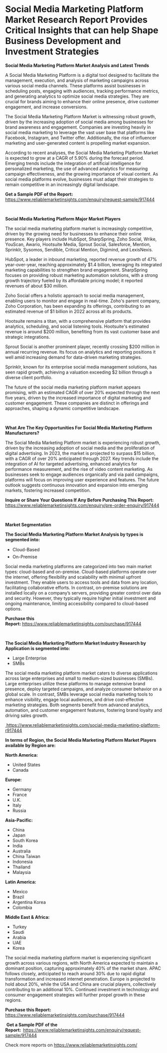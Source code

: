 <p><h1>Social Media Marketing Platform Market Research Report Provides Critical Insights that can help Shape Business Development and Investment Strategies</h1></p><p><strong>Social Media Marketing Platform Market Analysis and Latest Trends</strong></p>
<p><p>A Social Media Marketing Platform is a digital tool designed to facilitate the management, execution, and analysis of marketing campaigns across various social media channels. These platforms assist businesses in scheduling posts, engaging with audiences, tracking performance metrics, and generating analytics to optimize social media strategies. They are crucial for brands aiming to enhance their online presence, drive customer engagement, and increase conversions.</p><p>The Social Media Marketing Platform Market is witnessing robust growth, driven by the increasing adoption of social media among businesses for brand awareness and engagement. Companies are investing heavily in social media marketing to leverage the vast user base that platforms like Facebook, Instagram, and Twitter offer. Additionally, the rise of influencer marketing and user-generated content is propelling market expansion.</p><p>According to recent analyses, the Social Media Marketing Platform Market is expected to grow at a CAGR of 5.90% during the forecast period. Emerging trends include the integration of artificial intelligence for personalized marketing, the use of advanced analytics for measuring campaign effectiveness, and the growing importance of visual content. As social media platforms evolve, businesses must adapt their strategies to remain competitive in an increasingly digital landscape.</p></p>
<p><strong>Get a Sample PDF of the Report:&nbsp;</strong> <a href="https://www.reliablemarketinsights.com/enquiry/request-sample/917444?utm_campaign=2892&utm_medium=2&utm_source=Github&utm_content=ia&utm_term=05032025&utm_id=social-media-marketing-platform">https://www.reliablemarketinsights.com/enquiry/request-sample/917444</a></p>
<p>&nbsp;</p>
<p><strong>Social Media Marketing Platform Major Market Players</strong></p>
<p><p>The social media marketing platform market is increasingly competitive, driven by the growing need for businesses to enhance their online presence. Key players include HubSpot, SharpSpring, Zoho Social, Wrike, YouScan, Awario, Hootsuite Media, Sprout Social, Salesforce, Mention, Sprinklr, Sysomos, Sendible, Critical Mention, Digimind, and LexisNexis. </p><p>HubSpot, a leader in inbound marketing, reported revenue growth of 47% year-over-year, reaching approximately $1.4 billion, leveraging its integrated marketing capabilities to strengthen brand engagement. SharpSpring focuses on providing robust marketing automation solutions, with a strong growth trajectory fueled by its affordable pricing model; it reported revenues of about $30 million.</p><p>Zoho Social offers a holistic approach to social media management, enabling users to monitor and engage in real-time. Zoho's parent company, Zoho Corporation, has been expanding its offerings, contributing to an estimated revenue of $1 billion in 2022 across all its products. </p><p>Hootsuite remains a titan, with a comprehensive platform that provides analytics, scheduling, and social listening tools. Hootsuite's estimated revenue is around $200 million, benefiting from its vast customer base and strategic integrations. </p><p>Sprout Social is another prominent player, recently crossing $200 million in annual recurring revenue. Its focus on analytics and reporting positions it well amid increasing demand for data-driven marketing strategies. </p><p>Sprinklr, known for its enterprise social media management solutions, has seen rapid growth, achieving a valuation exceeding $2 billion through a diverse client portfolio.</p><p>The future of the social media marketing platform market appears promising, with an estimated CAGR of over 20% expected through the next five years, driven by the increased importance of digital marketing and customer engagement. These companies are distinct in offerings and approaches, shaping a dynamic competitive landscape.</p></p>
<p>&nbsp;</p>
<p><strong>What Are The Key Opportunities For Social Media Marketing Platform Manufacturers?</strong></p>
<p><p>The Social Media Marketing Platform market is experiencing robust growth, driven by the increasing adoption of social media and the proliferation of digital advertising. In 2023, the market is projected to surpass $15 billion, with a CAGR of over 20% anticipated through 2027. Key trends include the integration of AI for targeted advertising, enhanced analytics for performance measurement, and the rise of video content marketing. As businesses seek to engage audiences organically and via paid campaigns, platforms will focus on improving user experience and features. The future outlook suggests continuous innovation and expansion into emerging markets, fostering increased competition.</p></p>
<p><strong>Inquire or Share Your Questions If Any Before Purchasing This Report:</strong> <a href="https://www.reliablemarketinsights.com/enquiry/pre-order-enquiry/917444?utm_campaign=2892&utm_medium=2&utm_source=Github&utm_content=ia&utm_term=05032025&utm_id=social-media-marketing-platform">https://www.reliablemarketinsights.com/enquiry/pre-order-enquiry/917444</a></p>
<p>&nbsp;</p>
<p><strong>Market Segmentation</strong></p>
<p><strong>The Social Media Marketing Platform Market Analysis by types is segmented into:</strong></p>
<p><ul><li>Cloud-Based</li><li>On-Premise</li></ul></p>
<p><p>Social media marketing platforms are categorized into two main market types: cloud-based and on-premise. Cloud-based platforms operate over the internet, offering flexibility and scalability with minimal upfront investment. They enable users to access tools and data from any location, facilitating collaborative efforts. In contrast, on-premise solutions are installed locally on a company’s servers, providing greater control over data and security. However, they typically require higher initial investment and ongoing maintenance, limiting accessibility compared to cloud-based options.</p></p>
<p><strong>Purchase this Report:&nbsp;</strong><a href="https://www.reliablemarketinsights.com/purchase/917444?utm_campaign=2892&utm_medium=2&utm_source=Github&utm_content=ia&utm_term=05032025&utm_id=social-media-marketing-platform">https://www.reliablemarketinsights.com/purchase/917444</a></p>
<p>&nbsp;</p>
<p><strong>The Social Media Marketing Platform Market Industry Research by Application is segmented into:</strong></p>
<p><ul><li>Large Enterprise</li><li>SMBs</li></ul></p>
<p><p>The social media marketing platform market caters to diverse applications across large enterprises and small to medium-sized businesses (SMBs). Large enterprises utilize these platforms to manage extensive brand presence, deploy targeted campaigns, and analyze consumer behavior on a global scale. In contrast, SMBs leverage social media marketing tools to enhance visibility, engage local audiences, and drive cost-effective marketing strategies. Both segments benefit from advanced analytics, automation, and customer engagement features, fostering brand loyalty and driving sales growth.</p></p>
<p><a href="https://www.reliablemarketinsights.com/social-media-marketing-platform-r917444?utm_campaign=2892&utm_medium=2&utm_source=Github&utm_content=ia&utm_term=05032025&utm_id=social-media-marketing-platform">&nbsp;https://www.reliablemarketinsights.com/social-media-marketing-platform-r917444</a></p>
<p><strong>In terms of Region, the Social Media Marketing Platform Market Players available by Region are:</strong></p>
<p>
    <p> <strong> North America: </strong>
        <ul>
            <li>United States</li>
            <li>Canada</li>
        </ul>
        </p> 
    <p> <strong> Europe: </strong>
        <ul>
            <li>Germany</li>
            <li>France</li>
            <li>U.K.</li>
            <li>Italy</li>
            <li>Russia</li>
        </ul>
        </p> 
    <p> <strong> Asia-Pacific: </strong>
        <ul>
            <li>China</li>
            <li>Japan</li>
            <li>South Korea</li>
            <li>India</li>
            <li>Australia</li>
            <li>China Taiwan</li>
            <li>Indonesia</li>
            <li>Thailand</li>
            <li>Malaysia</li>
        </ul>
        </p> 
    <p> <strong> Latin America: </strong>
        <ul>
            <li>Mexico</li>
            <li>Brazil</li>
            <li>Argentina Korea</li>
            <li>Colombia</li>
        </ul>
        </p> 
    <p> <strong> Middle East & Africa: </strong>
        <ul>
            <li>Turkey</li>
            <li>Saudi</li>
            <li>Arabia</li>
            <li>UAE</li>
            <li>Korea</li>
        </ul>
    </p>
    </p>
<p><p>The social media marketing platform market is experiencing significant growth across various regions, with North America expected to maintain a dominant position, capturing approximately 40% of the market share. APAC follows closely, anticipated to reach around 30% due to rapid digital transformation and increased internet penetration. Europe is projected to hold about 20%, while the USA and China are crucial players, collectively contributing to an additional 10%. Continued investment in technology and consumer engagement strategies will further propel growth in these regions.</p></p>
<p><strong>Purchase this Report: </strong><a href="https://www.reliablemarketinsights.com/purchase/917444?utm_campaign=2892&utm_medium=2&utm_source=Github&utm_content=ia&utm_term=05032025&utm_id=social-media-marketing-platform">https://www.reliablemarketinsights.com/purchase/917444</a></p>
<p>&nbsp;<strong>Get a Sample PDF of the Report:&nbsp;&nbsp;</strong><a href="https://www.reliablemarketinsights.com/enquiry/request-sample/917444?utm_campaign=2892&utm_medium=2&utm_source=Github&utm_content=ia&utm_term=05032025&utm_id=social-media-marketing-platform">https://www.reliablemarketinsights.com/enquiry/request-sample/917444</a></p>
<p><strong></strong></p>
<p>Check more reports on <a href="https://www.reliablemarketinsights.com/?utm_campaign=2892&utm_medium=2&utm_source=Github&utm_content=ia&utm_term=05032025&utm_id=social-media-marketing-platform">https://www.reliablemarketinsights.com/</a></p>